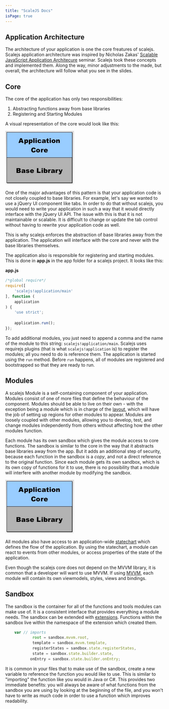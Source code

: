 ```yaml
---
title: "ScaleJS Docs"
isPage: true
---
```


## Application Architecture

The architecture of your application is one the core freatures of scalejs. 
Scalejs application architecture was inspired by Nicholas Zakas' [Scalable JavaScript Application Architecure](http://www.slideshare.net/nzakas/scalable-javascript-application-architecture)
seminar. Scalejs took these concepts and implemented them. Along the way, minor adjustments to the
made, but overall, the architecture will follow what you see in the slides.

## Core

The core of the application has only two responsibilities:

1. Abstracting functions away from base libraries
2. Registering and Starting Modules

A visual representation of the core would look like this:

![The core](./architecture1.png)

One of the major advantages of this pattern is that your application code is not closely coupled to base libraries.
For example, let's say we wanted to use a jQuery UI component like tabs.
In order to do that without scalejs, you would need to write your application in such a way that it would
directly interface with the jQuery UI API. The issue with this is that it is not maintainable or scalable. 
It is difficult to change or update the tab control without having to rewrite your application code as well.

This is why scalejs enforces the abstraction of base libraries away from the application. The application
will interface with the core and never with the base libraries themselves.

The application also is responsible for registering and starting modules. This is done in __app.js__ in the app folder
for a scalejs project. It looks like this:

__app.js__
```javascript
/*global require*/
require([
    'scalejs!application/main'
], function (
    application
) {
    'use strict';

    application.run();
});
```

To add additional modules, you just need to append a comma and the name of the module to this string: `scalejs!application/main`. 
Scalejs uses requirejs plugins (that is what `scalejs!application` is) to register the modules; all you need to do is reference them.
The application is started using the `run` method. Before `run` happens, all of modules are registered and bootstrapped so that they are ready to run.

## Modules

A scalejs Module is a self-containing component of your application. Modules consist of one of more files that define the
behaviour of the component. Modules should be able to live on their own - with the exception being a module which is
in charge of the [layout](./layout.html), which will have the job of setting up regions for other modules to appear. 
Modules are loosely coupled with other modules, allowing you to develop, test, and change modules independently 
from others without affecting how the other modules function.

Each module has its own sandbox which gives the module access to core functions.
The sandbox is similar to the core in the way that it abstracts base libraries away from the app.
But it adds an additional step of security, because each function in the sandbox is a _copy_, and not
a direct reference to the original function. Since each module gets its own sandbox, which is its own
copy of functions for it to use, there is no possibility that a module will interfere with another module
by modifying the sandbox. 

![The core](./architecture1.png)

All modules also have access to an application-wide [statechart](./statechart.html) which defines the flow
of the application. By using the statechart, a module can react to events from other modules, or access properties
of the state of the application. 

Even though the scalejs core does not depend on the MVVM library, it is common that a developer will want to use MVVM.
If using [MVVM](./mvvm.html), each module will contain its own viewmodels, styles, views and bindings. 

## Sandbox

The sandbox is the container for all of the functions and tools modules can make use of.
It is a consistent interface that provides everything a module needs. The sandbox can be extended with
[extensions](./extension.html). Functions within the sandbox live within the namespace of the extension
which created them. 

```javascript
    var // imports
            root = sandbox.mvvm.root,
            template = sandbox.mvvm.template,
            registerStates = sandbox.state.registerStates,
            state = sandbox.state.builder.state,
           onEntry = sandbox.state.builder.onEntry;
```

It is common in your files that to make use of the sandbox, create a new variable to reference the function you would
like to use. This is similar to "importing" the function like you would in Java or C#. This provides two immediate benefits:
you will always be aware of what functions from the sandbox you are using by looking at the beginning of the file,
and you won't have to write as much code in order to use a function which improves readability. 

